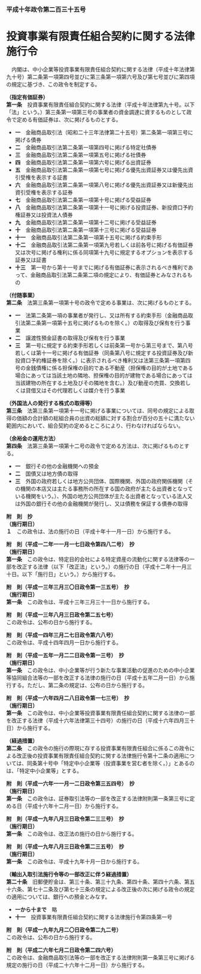 ### 平成十年政令第二百三十五号  
# 投資事業有限責任組合契約に関する法律施行令  
　内閣は、中小企業等投資事業有限責任組合契約に関する法律（平成十年法律第九十号）第二条第一項第四号並びに第三条第一項第六号及び第七号並びに第四項の規定に基づき、この政令を制定する。  
  
**（指定有価証券）**  
**第一条**　投資事業有限責任組合契約に関する法律（平成十年法律第九十号。以下「法」という。）第三条第一項第三号の事業者の資金調達に資するものとして政令で定める有価証券は、次に掲げるものとする。  
* **一**　金融商品取引法（昭和二十三年法律第二十五号）第二条第一項第三号に掲げる債券  
* **二**　金融商品取引法第二条第一項第四号に掲げる特定社債券  
* **三**　金融商品取引法第二条第一項第五号に掲げる社債券  
* **四**　金融商品取引法第二条第一項第六号に掲げる出資証券  
* **五**　金融商品取引法第二条第一項第七号に掲げる優先出資証券又は優先出資引受権を表示する証書  
* **六**　金融商品取引法第二条第一項第八号に掲げる優先出資証券又は新優先出資引受権を表示する証券  
* **七**　金融商品取引法第二条第一項第十号に掲げる受益証券  
* **八**　金融商品取引法第二条第一項第十一号に掲げる投資証券、新投資口予約権証券又は投資法人債券  
* **九**　金融商品取引法第二条第一項第十二号に掲げる受益証券  
* **十**　金融商品取引法第二条第一項第十三号に掲げる受益証券  
* **十一**　金融商品取引法第二条第一項第十五号に掲げる約束手形  
* **十二**　金融商品取引法第二条第一項第九号若しくは前各号に掲げる有価証券又は次号に掲げる権利に係る同項第十九号に規定するオプションを表示する証券又は証書  
* **十三**　第一号から第十一号までに掲げる有価証券に表示されるべき権利であって、金融商品取引法第二条第二項の規定により、有価証券とみなされるもの  
  
**（付随事業）**  
**第二条**　法第三条第一項第十号の政令で定める事業は、次に掲げるものとする。  
* **一**　法第二条第一項の事業者が発行し、又は所有する約束手形（金融商品取引法第二条第一項第十五号に掲げるものを除く。）の取得及び保有を行う事業  
* **二**　譲渡性預金証書の取得及び保有を行う事業  
* **三**　第一号に規定する約束手形若しくは前条第一号から第三号まで、第八号若しくは第十一号に掲げる有価証券（同条第八号に規定する投資証券及び新投資口予約権証券を除く。）に表示されるべき権利又は法第三条第一項第四号の金銭債権に係る担保権の目的である不動産（担保権の目的が土地である場合にあっては当該土地の隣地、担保権の目的が建物である場合にあっては当該建物の所在する土地及びその隣地を含む。）及び動産の売買、交換若しくは貸借又はその代理若しくは媒介を行う事業  
  
**（外国法人の発行する株式の取得等）**  
**第三条**　法第三条第一項第十一号に掲げる事業については、同号の規定による取得の価額の合計額の総組合員の出資の総額に対する割合が百分の五十に満たない範囲内において、組合契約の定めるところにより、行わなければならない。  
  
**（余裕金の運用方法）**  
**第四条**　法第三条第一項第十二号の政令で定める方法は、次に掲げるものとする。  
* **一**　銀行その他の金融機関への預金  
* **二**　国債又は地方債の取得  
* **三**　外国の政府若しくは地方公共団体、国際機関、外国の政府関係機関（その機関の本店又は主たる事務所の所在する国の政府が主たる出資者となっている機関をいう。）、外国の地方公共団体が主たる出資者となっている法人又は外国の銀行その他の金融機関が発行し、又は債務を保証する債券の取得  
  
**附　則　抄**  
**（施行期日）**  
**１**　この政令は、法の施行の日（平成十年十一月一日）から施行する。  
  
**附　則（平成一二年一一月一七日政令第四八二号）　抄**  
**（施行期日）**  
**第一条**　この政令は、特定目的会社による特定資産の流動化に関する法律等の一部を改正する法律（以下「改正法」という。）の施行の日（平成十二年十一月三十日。以下「施行日」という。）から施行する。  
  
**附　則（平成一三年三月三〇日政令第一三五号）　抄**  
**（施行期日）**  
**第一条**　この政令は、平成十三年三月三十一日から施行する。  
  
**附　則（平成一三年八月三日政令第二五七号）**  
この政令は、公布の日から施行する。  
  
**附　則（平成一四年三月二七日政令第六八号）**  
この政令は、平成十四年四月一日から施行する。  
  
**附　則（平成一五年一月二二日政令第一三号）　抄**  
**（施行期日）**  
**第一条**　この政令は、中小企業等が行う新たな事業活動の促進のための中小企業等協同組合法等の一部を改正する法律の施行の日（平成十五年二月一日）から施行する。ただし、第二条の規定は、公布の日から施行する。  
  
**附　則（平成一六年四月二八日政令第一七三号）　抄**  
**（施行期日）**  
**第一条**　この政令は、中小企業等投資事業有限責任組合契約に関する法律の一部を改正する法律（平成十六年法律第三十四号）の施行の日（平成十六年四月三十日）から施行する。  
  
**（経過措置）**  
**第二条**　この政令の施行の際現に存する投資事業有限責任組合に係るこの政令による改正後の投資事業有限責任組合契約に関する法律施行令第十二条の適用については、同条第十号中「特定中小企業等（投資事業を営む者を除く。）」とあるのは、「特定中小企業等」とする。  
  
**附　則（平成一六年一一月一二日政令第三五四号）　抄**  
**（施行期日）**  
**第一条**　この政令は、証券取引法等の一部を改正する法律附則第一条第三号に定める日（平成十六年十二月一日）から施行する。  
  
**附　則（平成一九年八月三日政令第二三三号）　抄**  
**（施行期日）**  
**第一条**　この政令は、改正法の施行の日から施行する。  
  
**附　則（平成一九年八月三日政令第二三五号）　抄**  
**（施行期日）**  
**第一条**　この政令は、平成十九年十月一日から施行する。  
  
**（輸出入取引法施行令等の一部改正に伴う経過措置）**  
**第二十条**　旧郵便貯金は、第三十条、第三十九条、第四十条、第四十六条、第五十六条、第七十二条及び第七十三条の規定による改正後の次に掲げる政令の規定の適用については、銀行への預金とみなす。  
* **一から十まで**　略  
* **十一**　投資事業有限責任組合契約に関する法律施行令第四条第一号  
  
**附　則（平成一九年九月二〇日政令第二九二号）**  
この政令は、公布の日から施行する。  
  
**附　則（平成二六年七月二日政令第二四六号）**  
この政令は、金融商品取引法等の一部を改正する法律附則第一条第三号に掲げる規定の施行の日（平成二十六年十二月一日）から施行する。  
  
